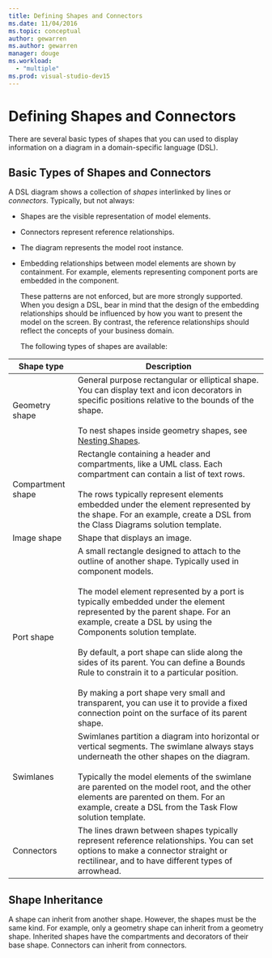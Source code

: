 ```yaml
---
title: Defining Shapes and Connectors
ms.date: 11/04/2016
ms.topic: conceptual
author: gewarren
ms.author: gewarren
manager: douge
ms.workload:
  - "multiple"
ms.prod: visual-studio-dev15
---
```

# Defining Shapes and Connectors
There are several basic types of shapes that you can used to display information on a diagram in a domain-specific language (DSL).

##  <a name="shapeTypes"></a> Basic Types of Shapes and Connectors
 A DSL diagram shows a collection of *shapes* interlinked by lines or *connectors*.  Typically, but not always:

- Shapes are the visible representation of model elements.

- Connectors represent reference relationships.

- The diagram represents the model root instance.

- Embedding relationships between model elements are shown by containment. For example, elements representing component ports are embedded in the component.

  These patterns are not enforced, but are more strongly supported. When you design a DSL, bear in mind that the design of the embedding relationships should be influenced by how you want to present the model on the screen. By contrast, the reference relationships should reflect the concepts of your business domain.

  The following types of shapes are available:

|Shape type|Description|
|-|-|
|Geometry shape|General purpose rectangular or elliptical shape. You can display text and icon decorators in specific positions relative to the bounds of the shape.<br /><br /> To nest shapes inside geometry shapes, see [Nesting Shapes](../modeling/nesting-shapes.md).|
|Compartment shape|Rectangle containing a header and compartments, like a UML class. Each compartment can contain a list of text rows.<br /><br /> The rows typically represent elements embedded under the element represented by the shape. For an example, create a DSL from the Class Diagrams solution template.|
|Image shape|Shape that displays an image.|
|Port shape|A small rectangle designed to attach to the outline of another shape. Typically used in component models.<br /><br /> The model element represented by a port is typically embedded under the element represented by the parent shape. For an example, create a DSL by using the Components solution template.<br /><br /> By default, a port shape can slide along the sides of its parent. You can define a Bounds Rule to constrain it to a particular position.<br /><br /> By making a port shape very small and transparent, you can use it to provide a fixed connection point on the surface of its parent shape.|
|Swimlanes|Swimlanes partition a diagram into horizontal or vertical segments. The swimlane always stays underneath the other shapes on the diagram.<br /><br /> Typically the model elements of the swimlane are parented on the model root, and the other elements are parented on them. For an example, create a DSL from the Task Flow solution template.|
|Connectors|The lines drawn between shapes typically represent reference relationships. You can set options to make a connector straight or rectilinear, and to have different types of arrowhead.|

##  <a name="shapeInheritance"></a> Shape Inheritance
 A shape can inherit from another shape. However, the shapes must be the same kind. For example, only a geometry shape can inherit from a geometry shape. Inherited shapes have the compartments and decorators of their base shape. Connectors can inherit from connectors.
